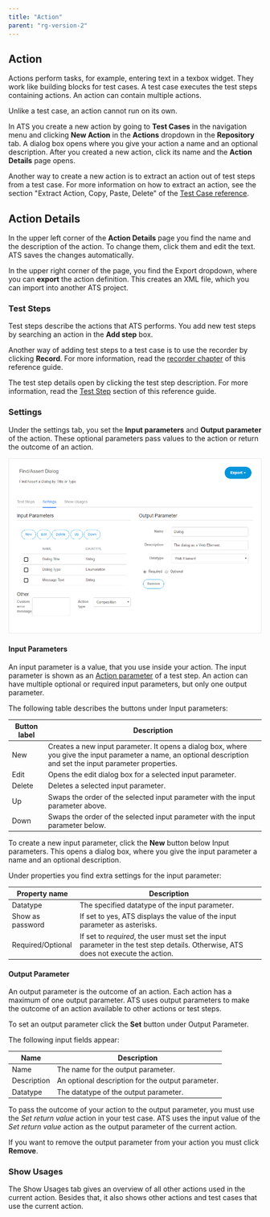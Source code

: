 ```yaml
---
title: "Action"
parent: "rg-version-2"
---
```


## Action

Actions perform tasks, for example, entering text in a texbox widget. They work like building blocks for test cases. A test case executes the test steps containing actions. An action can contain multiple actions.

Unlike a test case, an action cannot run on its own.

In ATS you create a new action by going to **Test Cases** in the navigation menu and clicking **New Action** in the **Actions** dropdown in the **Repository** tab. A dialog box opens where you give your action a name and an optional description. After you created a new action, click its name and the **Action Details** page opens.

Another way to create a new action is to extract an action out of test steps from a test case. For more information on how to extract an action, see the section "Extract Action, Copy, Paste, Delete" of the [Test Case reference](test-case).

## Action Details

In the upper left corner of the **Action Details** page you find the name and the description of the action. To change them, click them and edit the text. ATS saves the changes automatically.

In the upper right corner of the page, you find the Export dropdown, where you can **export** the action definition. This creates an XML file, which you can import into another ATS project.

### Test Steps

Test steps describe the actions that ATS performs. You add new test steps by searching an action in the **Add step** box.

Another way of adding test steps to a test case is to use the recorder by clicking **Record**. For more information, read the [recorder chapter](recorder) of this reference guide.

The test step details open by clicking the test step description. For more information, read the [Test Step](test-step) section of this reference guide.

### Settings

Under the settings tab, you set the **Input parameters** and **Output parameter** of the action. These optional parameters pass values to the action or return the outcome of an action.

![Action Settings](attachments/action/action.png)

#### Input Parameters

An input parameter is a value, that you use inside your action. The input parameter is shown as an [Action parameter](test-step#action-parameter) of a test step. An action can have multiple optional or required input parameters, but only one output parameter.

The following table describes the buttons under Input parameters:

| Button label | Description |
| --- | --- |
| New | Creates a new input parameter. It opens a dialog box, where you give the input parameter a name, an optional description and set the input parameter properties. |
| Edit | Opens the edit dialog box for a selected input parameter. |
| Delete | Deletes a selected input parameter. |
| Up | Swaps the order of the selected input parameter with the input parameter above. |
| Down | Swaps the order of the selected input parameter with the input parameter below. |

To create a new input parameter, click the **New** button below Input parameters. This opens a dialog box, where you give the input parameter a name and an optional description.

Under properties you find extra settings for the input parameter:

| Property name | Description |
| --- | --- |
| Datatype | The specified datatype of the input parameter. |
| Show as password | If set to yes, ATS displays the value of the input parameter as asterisks.  |
| Required/Optional | If set to _required_, the user must set the input parameter in the test step details. Otherwise, ATS does not execute the action. |

#### Output Parameter

An output parameter is the outcome of an action. Each action has a maximum of one output parameter. ATS uses output parameters to make the outcome of an action available to other actions or test steps.

To set an output parameter click the **Set** button under Output Parameter.

The following input fields appear:

| Name | Description |
| --- | --- |
| Name | The name for the output parameter. |
| Description | An optional description for the output parameter. |
| Datatype | The datatype of the output parameter. |

To pass the outcome of your action to the output parameter, you must use the _Set return value_ action in your test case. ATS uses the input value of the _Set return value_ action as the output parameter of the current action.

If you want to remove the output parameter from your action you must click **Remove**.

### Show Usages

The Show Usages tab gives an overview of all other actions used in the current action. Besides that, it also shows other actions and test cases that use the current action.

